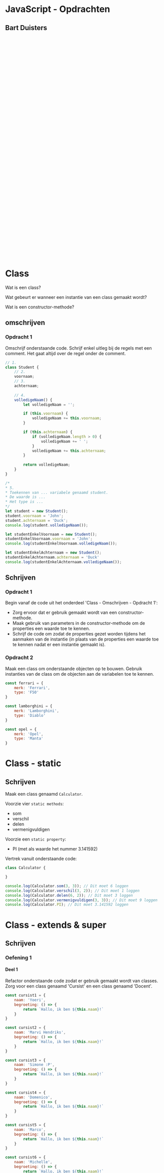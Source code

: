 <br/>
<br/>
<br/>
<br/>
<br/>
<br/>
<br/>
<br/>
<br/>
<br/>
<br/>

# JavaScript - Opdrachten

## Bart Duisters

<br/>
<br/>
<br/>
<br/>
<br/>
<br/>
<br/>
<br/>
<br/>
<br/>
<br/>
<br/>
<br/>
<br/>
<br/>
<br/>
<br/>
<br/>
<br/>
<br/>
<br/>
<br/>
<br/>
<br/>
<br/>
<br/>
<br/>
<br/>
<br/>
<br/>
<br/>
<br/>
<br/>
<br/>
<br/>
<br/>
<br/>
<br/>
<br/>
<br/>
<br/>

# Class

Wat is een class?

Wat gebeurt er wanneer een instantie van een class gemaakt wordt?

Wat is een constructor-methode?

## omschrijven

### Opdracht 1

Omschrijf onderstaande code. Schrijf enkel uitleg bij de regels met een comment. Het gaat altijd over de regel onder de comment.

```js
// 1.
class Student {
    // 2.
    voornaam;
    // 3.
    achternaam;
    
    // 4.
    volledigeNaam() {
        let volledigeNaam = '';

        if (this.voornaam) {
            volledigeNaam += this.voornaam;
        }

        if (this.achternaam) {
            if (volledigeNaam.length > 0) {
                volledigeNaam += ' ';
            }
            volledigeNaam += this.achternaam;
        }
        
        return volledigeNaam;
    }
}

/*
* 5. 
* Toekennen van ... variabele genaamd student.
* De waarde is ...
* Het type is ...
*/
let student = new Student();
student.voornaam = 'John';
student.achternaam = 'Duck';
console.log(student.volledigeNaam());

let studentEnkelVoornaam = new Student();
studentEnkelVoornaam.voornaam = 'John';
console.log(studentEnkelVoornaam.volledigeNaam());

let studentEnkelAchternaam = new Student();
studentEnkelAchternaam.achternaam = 'Duck'
console.log(studentEnkelAchternaam.volledigeNaam());
```

## Schrijven

### Opdracht 1

Begin vanaf de code uit het onderdeel 'Class - Omschrijven - Opdracht 1':
- Zorg ervoor dat er gebruik gemaakt wordt van een constructor-methode.
- Maak gebruik van parameters in de constructor-methode om de properties een waarde toe te kennen.
- Schrijf de code om zodat de properties gezet worden tijdens het aanmaken van de instantie 
(in plaats van de properties een waarde toe te kennen nadat er een instantie gemaakt is).

### Opdracht 2

Maak een class om onderstaande objecten op te bouwen.
Gebruik instanties van de class om de objecten aan de variabelen toe te kennen.

```js
const ferrari = {
    merk: 'Ferrari',
    type: 'F50'
}

const lamborghini = {
    merk: 'Lamborghini',
    type: 'Diablo'
}

const opel = {
    merk: 'Opel',
    type: 'Manta'
}
```

# Class - static

## Schrijven

Maak een class genaamd `Calculator`.

Voorzie vier `static methods`:
- som
- verschil
- delen
- vermenigvuldigen

Voorzie een `static property`:
- PI (met als waarde het nummer 3.141592)

Vertrek vanuit onderstaande code:
```js
class Calculator {

}

console.log(Calculator.som(3, 3)); // Dit moet 6 loggen
console.log(Calculator.verschil(3, 2)); // Dit moet 1 loggen
console.log(Calculator.delen(6, 2)); // Dit moet 3 loggen
console.log(Calculator.vermenigvuldigen(3, 3)); // Dit moet 9 loggen
console.log(Calculator.PI); // Dit moet 3.141592 loggen
```

# Class - extends & super

## Schrijven

### Oefening 1

#### Deel 1

Refactor onderstaande code zodat er gebruik gemaakt wordt van classes.
Zorg voor een class genaamd 'Cursist' en een class genaamd 'Docent'.

```js
const cursist1 = {
    naam: 'Yoeri',
    begroeting: () => {
        return `Hallo, ik ben ${this.naam}!`
    }
}

const cursist2 = {
    naam: 'Marvi Hendriks',
    begroeting: () => {
        return `Hallo, ik ben ${this.naam}!`
    }
}

const cursist3 = {
    naam: 'Simone :P',
    begroeting: () => {
        return `Hallo, ik ben ${this.naam}!`
    }
}

const cursist4 = {
    naam: 'Domenico',
    begroeting: () => {
        return `Hallo, ik ben ${this.naam}!`
    }
}

const cursist5 = {
    naam: 'Marco',
    begroeting: () => {
        return `Hallo, ik ben ${this.naam}!`
    }
}

const cursist6 = {
    naam: 'Michelle',
    begroeting: () => {
        return `Hallo, ik ben ${this.naam}!`
    }
}

const cursist7 = {
    naam: 'Romy',
    begroeting: () => {
        return `Hallo, ik ben ${this.naam}!`
    }
}

const cursist8 = {
    naam: 'Jorg',
    begroeting: () => {
        return `Hallo, ik ben ${this.naam}!`
    }
}

const cursist9 = {
    naam: 'Tony $erneel$',
    begroeting: () => {
        return `Hallo, ik ben ${this.naam}!`
    }
}

const cursist10 = {
    naam: 'Ian',
    begroeting: () => {
        return `Hallo, ik ben ${this.naam}!`
    }
}

const cursist11 = {
    naam: 'Angelique',
    begroeting: () => {
        return `Hallo, ik ben ${this.naam}!`
    }
}

const cursist12 = {
    naam: 'Arne',
    begroeting: () => {
        return `Hallo, ik ben ${this.naam}!`
    }
}

const docent1 = {
    naam: 'Bart',
    motto: '25 is grappiger dan 24',
    begroeting: () => {
        return `Hallo, ik ben ${this.naam}!`;
    },
    motto: () => {
        return `Mijn motto is: ${this.motto}`;
    }
}

const docent2 = {
    naam: 'Mark',
    motto: '24 is grappiger dan 25',
    begroeting: () => {
        return `Hallo, ik ben ${this.naam}!`;
    },
    motto: () => {
        return `Mijn motto is: ${this.motto}`;
    }
}
``` 

#### Deel 2

Ga verder op de oplossing uit deel 1, zorg voor een algemene class genaamd `Persoon`.

Zowel de class `Cursist` en `Docent` zullen overerven van `Persoon`.

Zet alle gemeenschappelijke properties en methodes in de `super class`.